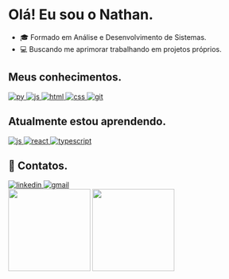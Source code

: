 <h1> Olá! Eu sou o Nathan.</h1>
  
  * 🎓 Formado em Análise e Desenvolvimento de Sistemas.
  * 💻 Buscando me aprimorar trabalhando em projetos próprios.

<h2>Meus conhecimentos.</h2>
<div style="display: inline_block">
  <a href="https://www.python.org/">
    <img alt="py" src="https://img.shields.io/badge/Python-14354C?style=for-the-badge&logo=python&logoColor=white">
  </a>
  <a href="https://developer.mozilla.org/pt-BR/docs/Web/JavaScript">
    <img alt="js" src="https://img.shields.io/badge/JavaScript-F7DF1E?style=for-the-badge&logo=javascript&logoColor=black">
  </a>
  <a href="https://www.w3schools.com/html/">
    <img alt="html" src="https://img.shields.io/badge/HTML-239120?style=for-the-badge&logo=html5&logoColor=white">
  </a>
  <a href="https://www.w3schools.com/css/">
    <img alt="css" src="https://img.shields.io/badge/CSS-239120?&style=for-the-badge&logo=css3&logoColor=white">
  </a>
  <a href="https://git-scm.com/">
    <img alt="git" src="https://img.shields.io/badge/GIT-E44C30?style=for-the-badge&logo=git&logoColor=white">
  </a>
</div>
<h2>Atualmente estou aprendendo.</h2>
<div style="display: inline_block">
  <a href="https://developer.mozilla.org/pt-BR/docs/Web/JavaScript">
    <img alt="js" src="https://img.shields.io/badge/JavaScript-F7DF1E?style=for-the-badge&logo=javascript&logoColor=black">
  </a>
  <a href="https://pt-br.reactjs.org/">
    <img alt="react" src="https://img.shields.io/badge/React-20232A?style=for-the-badge&logo=react">
  </a>
  <a href="https://www.typescriptlang.org/">
    <img alt="typescript" src="https://img.shields.io/badge/TypeScript-007ACC?style=for-the-badge&logo=typescript&logoColor=white">
  </a>
</div>
<h2>📧 Contatos.</h2>
<a href="https://www.linkedin.com/in/nathan-paravidini/">
  <img alt="linkedin" src="https://img.shields.io/badge/LinkedIn-0077B5?style=for-the-badge&logo=linkedin&logoColor=white">
</a>
<a href="mailto:nathanlafere@gmail.com">
 <img alt="gmail" src="https://img.shields.io/badge/Gmail-D14836?style=for-the-badge&logo=gmail&logoColor=white">
</a>
<div style="display: inline_block">
  <img height="165em" src="https://github-readme-stats.vercel.app/api?username=nathanlafere&show_icons=true&theme=dark&include_all_commits=true&&title_color=79FE96&border_color=79FE96&height=300" />
  <img height="165em" src="https://github-readme-stats.vercel.app/api/top-langs/?username=nathanlafere&layout=compact&langs_count=10&theme=dark&title_color=79FE96&border_color=79FE96" />
</div>
